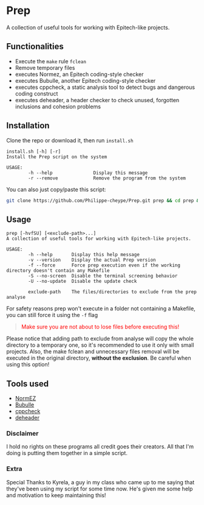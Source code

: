 # Prep

A collection of useful tools for working with Epitech-like projects.

## Functionalities

- Execute the `make` rule `fclean`
- Remove temporary files
- executes Normez, an Epitech coding-style checker
- executes Bubulle, another Epitech coding-style checker
- executes cppcheck, a static analysis tool to detect bugs and dangerous coding construct
- executes deheader, a header checker to check unused, forgotten inclusions and cohesion problems

## Installation

Clone the repo or download it, then run `install.sh`

```
install.sh [-h] [-r]
Install the Prep script on the system

USAGE:
        -h --help               Display this message
        -r --remove             Remove the program from the system
```

You can also just copy/paste this script:
```bash
git clone https://github.com/Philippe-cheype/Prep.git prep && cd prep && sudo ./install.sh && cd .. && rm -rf prep 
```

## Usage

```
prep [-hvfSU] [<exclude-path>...]
A collection of useful tools for working with Epitech-like projects.

USAGE:
        -h --help       Display this help message
        -v --version    Display the actual Prep version
        -f --force      Force prep execution even if the working directory doesn't contain any Makefile
        -S --no-screen  Disable the terminal screening behavior
        -U --no-update  Disable the update check
        
        exclude-path    The files/directories to exclude from the prep analyse
```

For safety reasons prep won't execute in a folder not containing a Makefile, you can still force it using
the `-f` flag


> <span style="color:red">Make sure you are not about to lose files before executing this!</span>


Please notice that adding path to exclude from analyse will copy the whole directory to a temporary 
one, so it's recommended to use it only with small projects.
Also, the make fclean and unnecessary files removal will be executed in the original directory, **without 
the exclusion**. Be careful when using this option!

## Tools used

- [NormEZ](https://github.com/ronanboiteau/NormEZ/)
- [Bubulle](https://github.com/aureliancnx/Bubulle-Norminette/)
- [cppcheck](http://cppcheck.sourceforge.net/)
- [deheader](https://gitlab.com/esr/deheader/)

### Disclaimer

I hold no rights on these programs all credit goes their creators.
All that I'm doing is putting them together in a simple script.

### Extra

Special Thanks to Kyrela, a guy in my class who came up to me saying that
they've been using my script for some time now.
He's given me some help and motivation to keep maintaining this!